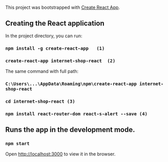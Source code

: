 This project was bootstrapped with [Create React App](https://github.com/facebook/create-react-app).

## Creating the React application

In the project directory, you can run:

### `npm install -g create-react-app   (1)`
### `create-react-app internet-shop-react  (2)`

The same command with full path:
### `C:\Users\...\AppData\Roaming\npm\create-react-app internet-shop-react`

### `cd internet-shop-react (3)`
### `npm install react-router-dom react-s-alert --save (4)`


## Runs the app in the development mode.
### `npm start`
Open [http://localhost:3000](http://localhost:3000) to view it in the browser.

